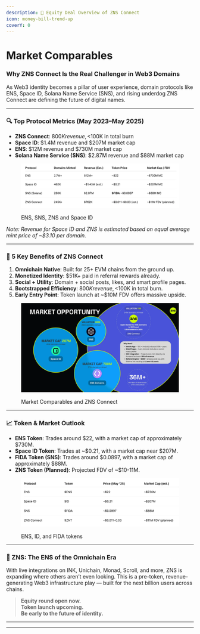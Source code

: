 ```yaml
---
description: 💼 Equity Deal Overview of ZNS Connect
icon: money-bill-trend-up
coverY: 0
---
```


# Market Comparables

### &#x20;Why ZNS Connect Is the Real Challenger in Web3 Domains

As Web3 identity becomes a pillar of user experience, domain protocols like ENS, Space ID, Solana Name Service (SNS), and rising underdog ZNS Connect are defining the future of digital names.

***

### 🔍 Top Protocol Metrics (May 2023–May 2025)

* **ZNS Connect**: $800K revenue, <$100K in total burn
* **Space ID**: $1.4M revenue and $207M market cap
* **ENS**: $12M revenue and $730M market cap&#x20;
* **Solana Name Service (SNS)**: $2.87M revenue and $88M market cap

<figure><img src=".gitbook/assets/1_27tLF4RuotChd_LyFk024Q.webp" alt=""><figcaption><p>ENS, SNS, ZNS and Space ID</p></figcaption></figure>

_Note: Revenue for Space ID and ZNS is estimated based on equal average mint price of \~$3.10 per domain._

***

### 🌟 5 Key Benefits of ZNS Connect

1. **Omnichain Native**: Built for 25+ EVM chains from the ground up.
2. **Monetized Identity**: $51K+ paid in referral rewards already.
3. **Social + Utility**: Domain + social posts, likes, and smart profile pages.
4. **Bootstrapped Efficiency**: $800K revenue, <$100K in total burn.
5. **Early Entry Point**: Token launch at \~$10M FDV offers massive upside.

<figure><img src=".gitbook/assets/1_Z7tDHAlXYZaJhKE9KgJEug.webp" alt=""><figcaption><p>Market Comparables and ZNS Connect</p></figcaption></figure>

***

### 📈 Token & Market Outlook

* **ENS Token**: Trades around $22, with a market cap of approximately $730M.
* **Space ID Token**: Trades at \~$0.21, with a market cap near $207M.
* **FIDA Token (SNS)**: Trades around $0.0897, with a market cap of approximately $88M.
* **ZNS Token (Planned)**: Projected FDV of \~$10-11M.

<figure><img src=".gitbook/assets/1_9iVaKcFuJfmXKxDbXrwd_Q.webp" alt=""><figcaption><p>ENS, ID, and FIDA tokens</p></figcaption></figure>

***

### 🔗 ZNS: The ENS of the Omnichain Era

With live integrations on INK, Unichain, Monad, Scroll, and more, ZNS is expanding where others aren’t even looking. This is a pre-token, revenue-generating Web3 infrastructure play — built for the next billion users across chains.

> **Equity round open now.**\
> **Token launch upcoming.**\
> **Be early to the future of identity.**

***

***
